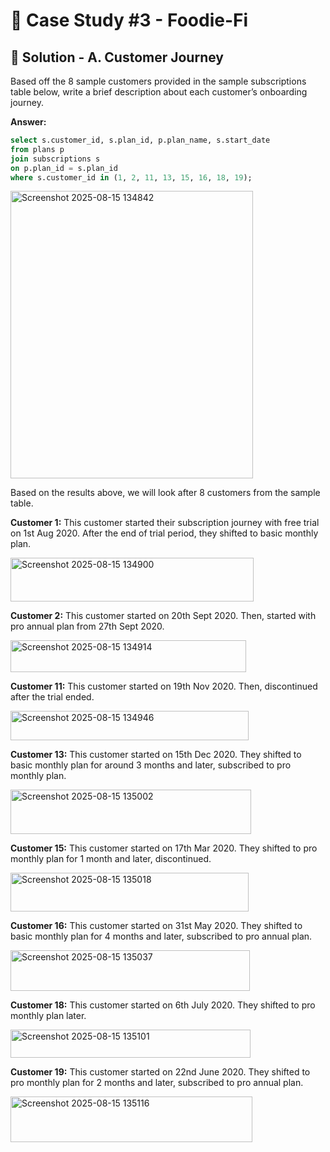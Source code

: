 # 🥑 Case Study #3 - Foodie-Fi

## 🌮 Solution - A. Customer Journey

Based off the 8 sample customers provided in the sample subscriptions table below, write a brief description about each customer’s onboarding journey.

**Answer:**

```sql
select s.customer_id, s.plan_id, p.plan_name, s.start_date
from plans p
join subscriptions s
on p.plan_id = s.plan_id
where s.customer_id in (1, 2, 11, 13, 15, 16, 18, 19);
```

<img width="388" height="460" alt="Screenshot 2025-08-15 134842" src="https://github.com/user-attachments/assets/8ab8055f-34af-481d-831f-069d024ebf0c" />

Based on the results above, we will look after 8 customers from the sample table.

**Customer 1:** This customer started their subscription journey with free trial on 1st Aug 2020. After the end of trial period, they shifted to basic monthly plan.

<img width="389" height="70" alt="Screenshot 2025-08-15 134900" src="https://github.com/user-attachments/assets/a785a058-45d1-41dd-a4ee-bc66aac50ac6" />

**Customer 2:** This customer started on 20th Sept 2020. Then, started with pro annual plan from 27th Sept 2020.

<img width="377" height="51" alt="Screenshot 2025-08-15 134914" src="https://github.com/user-attachments/assets/bb1a0a29-d63c-4b80-be5a-de674c2f3890" />

**Customer 11:** This customer started on 19th Nov 2020. Then, discontinued after the trial ended.

<img width="381" height="47" alt="Screenshot 2025-08-15 134946" src="https://github.com/user-attachments/assets/8f4af446-4972-4cea-8b11-b19c3d9b6218" />

**Customer 13:** This customer started on 15th Dec 2020. They shifted to basic monthly plan for around 3 months and later, subscribed to pro monthly plan.

<img width="385" height="71" alt="Screenshot 2025-08-15 135002" src="https://github.com/user-attachments/assets/637d241c-bc21-4325-8a8d-c8c59e0f3815" />

**Customer 15:** This customer started on 17th Mar 2020. They shifted to pro monthly plan for 1 month and later, discontinued.

<img width="381" height="62" alt="Screenshot 2025-08-15 135018" src="https://github.com/user-attachments/assets/77c46572-1eea-4b92-a937-a8b02a52db78" />

**Customer 16:** This customer started on 31st May 2020. They shifted to basic monthly plan for 4 months and later, subscribed to pro annual plan.

<img width="383" height="65" alt="Screenshot 2025-08-15 135037" src="https://github.com/user-attachments/assets/2760c088-00f0-4d8a-83bb-bb9f5e8edf36" />

**Customer 18:** This customer started on 6th July 2020. They shifted to pro monthly plan later.

<img width="384" height="45" alt="Screenshot 2025-08-15 135101" src="https://github.com/user-attachments/assets/0d8f9b37-ebac-4b28-b909-376bea8c5237" />

**Customer 19:** This customer started on 22nd June 2020. They shifted to pro monthly plan for 2 months and later, subscribed to pro annual plan.

<img width="387" height="73" alt="Screenshot 2025-08-15 135116" src="https://github.com/user-attachments/assets/8cb2bd94-33ea-4155-aa43-9dec2b11e8c2" />
